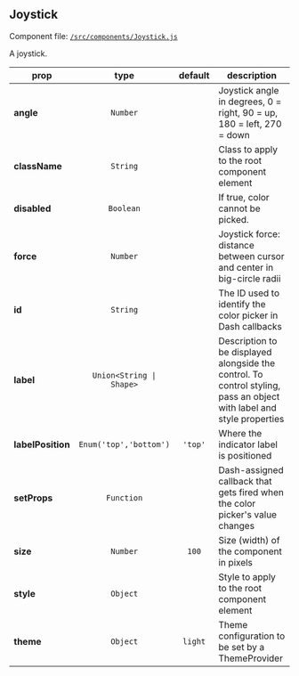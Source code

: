 
## Joystick

Component file: [`/src/components/Joystick.js`](/src/components/Joystick.react.js)

A joystick.

prop | type | default | description
---- | :----: | :-------: | -----------
**angle** | `Number` |  | Joystick angle in degrees, 0 = right, 90 = up, 180 = left, 270 = down
**className** | `String` |  | Class to apply to the root component element
**disabled** | `Boolean` |  | If true, color cannot be picked.
**force** | `Number` |  | Joystick force: distance between cursor and center in big-circle radii
**id** | `String` |  | The ID used to identify the color picker in Dash callbacks
**label** | `Union<String \| Shape>` |  | Description to be displayed alongside the control. To control styling, pass an object with label and style properties
**labelPosition** | `Enum('top','bottom')` | `'top'` | Where the indicator label is positioned
**setProps** | `Function` |  | Dash-assigned callback that gets fired when the color picker's value changes
**size** | `Number` | `100` | Size (width) of the component in pixels
**style** | `Object` |  | Style to apply to the root component element
**theme** | `Object` | `light` | Theme configuration to be set by a ThemeProvider
